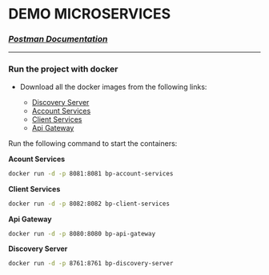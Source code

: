 # DEMO MICROSERVICES


### ***[Postman Documentation](https://documenter.getpostman.com/view/11695309/2sA3kUH2qW)***

___________________________________

### Run the project with docker

- Download all the docker images from the following links:
    
    - [Discovery Server](https://hub.docker.com/r/joewatsonsbf/bp-discovery-server)
    - [Account Services](https://hub.docker.com/r/joewatsonsbf/bp-account-services)
    - [Client Services](https://hub.docker.com/r/joewatsonsbf/bp-client-services)
    - [Api Gateway](https://hub.docker.com/r/joewatsonsbf/bp-api-gateway)



Run the following command to start the containers:


**Acount Services**
```bash
docker run -d -p 8081:8081 bp-account-services
```

**Client Services**
```bash
docker run -d -p 8082:8082 bp-client-services
```

**Api Gateway**
```bash
docker run -d -p 8080:8080 bp-api-gateway
```

**Discovery Server**
```bash
docker run -d -p 8761:8761 bp-discovery-server
```